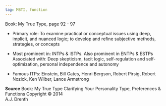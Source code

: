 ```yaml
---
tag: MBTI, function
---
```

Book: My True Type, page 92 - 97

 - Primary role: To examine practical or conceptual issues using deep, implicit, and nuanced logic; to develop and refine subjective methods, strategies, or concepts

- Most prominent in: INTPs & ISTPs. Also prominent in ENTPs & ESTPs Associated with: Deep skepticism, tacit logic, self-regulation and self-optimization, personal independence and autonomy

- Famous ITPs: Einstein, Bill Gates, Henri Bergson, Robert Pirsig, Robert Nozick, Ken Wilber, Lance Armstrong

**Source**
Book: My True Type
Clarifying Your Personality Type, Preferences & Functions
Copyright © 2014  
A.J. Drenth

